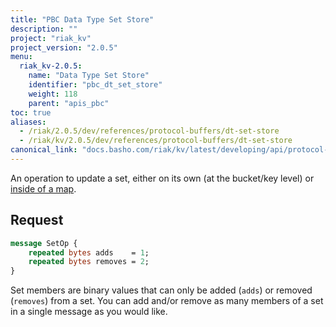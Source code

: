```yaml
---
title: "PBC Data Type Set Store"
description: ""
project: "riak_kv"
project_version: "2.0.5"
menu:
  riak_kv-2.0.5:
    name: "Data Type Set Store"
    identifier: "pbc_dt_set_store"
    weight: 118
    parent: "apis_pbc"
toc: true
aliases:
  - /riak/2.0.5/dev/references/protocol-buffers/dt-set-store
  - /riak/kv/2.0.5/dev/references/protocol-buffers/dt-set-store
canonical_link: "docs.basho.com/riak/kv/latest/developing/api/protocol-buffers/dt-set-store"
---
```


An operation to update a set, either on its own (at the bucket/key
level) or [inside of a map](/riak/kv/2.0.5/developing/api/protocol-buffers/dt-map-store).

## Request

```protobuf
message SetOp {
    repeated bytes adds    = 1;
    repeated bytes removes = 2;
}
```

Set members are binary values that can only be added (`adds`) or removed
(`removes`) from a set. You can add and/or remove as many members of a
set in a single message as you would like.
